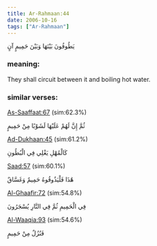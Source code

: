 ```yaml
---
title: Ar-Rahmaan:44
date: 2006-10-16
tags: ["Ar-Rahmaan"]
---
```

يَطُوفُونَ بَيْنَهَا وَبَيْنَ حَمِيمٍ آنٍ
### meaning: 
They shall circuit between it and boiling hot water.
### similar verses: 

[As-Saaffaat:67](/37/67) (sim:62.3%)

ثُمَّ إِنَّ لَهُمْ عَلَيْهَا لَشَوْبًا مِنْ حَمِيمٍ

[Ad-Dukhaan:45](/44/45) (sim:61.2%)

كَالْمُهْلِ يَغْلِي فِي الْبُطُونِ

[Saad:57](/38/57) (sim:60.1%)

هَٰذَا فَلْيَذُوقُوهُ حَمِيمٌ وَغَسَّاقٌ

[Al-Ghaafir:72](/40/72) (sim:54.8%)

فِي الْحَمِيمِ ثُمَّ فِي النَّارِ يُسْجَرُونَ

[Al-Waaqia:93](/56/93) (sim:54.6%)

فَنُزُلٌ مِنْ حَمِيمٍ
